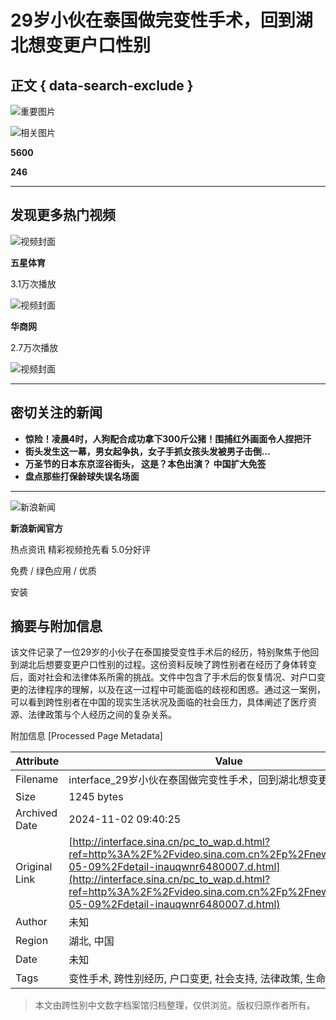 # 29岁小伙在泰国做完变性手术，回到湖北想变更户口性别

## 正文 { data-search-exclude }


![重要图片](https://n.sinaimg.cn/front20240509ac/533/w480h853/20240509/cf71-ce6d65109cee41afc5ba0e3f6795844e.jpg)

![相关图片](https://n.sinaimg.cn/sinakd10200/360/w180h180/20221208/5488-f44788ac472043e856889cad813b4a5a.jpg)

**5600**

**246**

---

## 发现更多热门视频

![视频封面](https://wx1.sinaimg.cn/orj480/6b1fcd52gy1hv7vs965wwj20u014118f.jpg)

**五星体育**

3.1万次播放

![视频封面](https://wx1.sinaimg.cn/orj480/001TnUG6ly1hv7terpmw7j60u01hcn2h02.jpg)

**华商网**

2.7万次播放

![视频封面](https://wx1.sinaimg.cn/orj480/001TnUG6ly1hv7terpmw7j60u01hcn2h02.jpg)

---

## 密切关注的新闻

- **惊险！凌晨4时，人狗配合成功拿下300斤公猪！围捕红外画面令人捏把汗**
- **街头发生这一幕，男女起争执，女子手抓女孩头发被男子击倒…**
- **万圣节的日本东京涩谷街头， 这是？本色出演？ 中国扩大免签**
- **盘点那些打保龄球失误名场面**

---

![新浪新闻](https://n.sinaimg.cn/default/80905340/20200331/sinalogo.png)

**新浪新闻官方**

热点资讯 精彩视频抢先看 5.0分好评

免费 / 绿色应用 / 优质

安装

## 摘要与附加信息

<!-- tcd_abstract -->
该文件记录了一位29岁的小伙子在泰国接受变性手术后的经历，特别聚焦于他回到湖北后想要变更户口性别的过程。这份资料反映了跨性别者在经历了身体转变后，面对社会和法律体系所需的挑战。文件中包含了手术后的恢复情况、对户口变更的法律程序的理解，以及在这一过程中可能面临的歧视和困惑。通过这一案例，可以看到跨性别者在中国的现实生活状况及面临的社会压力，具体阐述了医疗资源、法律政策与个人经历之间的复杂关系。
<!-- tcd_abstract_end -->

附加信息 [Processed Page Metadata]

| Attribute       | Value                                  |
|-----------------|----------------------------------------|
| Filename        | interface_29岁小伙在泰国做完变性手术，回到湖北想变更户口性别.md                             |
| Size            | 1245 bytes                           |
| Archived Date   | 2024-11-02 09:40:25                             |
| Original Link   | [http://interface.sina.cn/pc_to_wap.d.html?ref=http%3A%2F%2Fvideo.sina.com.cn%2Fp%2Fnews%2F2024-05-09%2Fdetail-inauqwnr6480007.d.html](http://interface.sina.cn/pc_to_wap.d.html?ref=http%3A%2F%2Fvideo.sina.com.cn%2Fp%2Fnews%2F2024-05-09%2Fdetail-inauqwnr6480007.d.html)                       |
| Author          | 未知                               |
| Region          | 湖北, 中国                               |
| Date            | 未知                                 |
| Tags            | 变性手术, 跨性别经历, 户口变更, 社会支持, 法律政策, 生命故事                                 |
>
> 本文由跨性别中文数字档案馆归档整理，仅供浏览。版权归原作者所有。
>